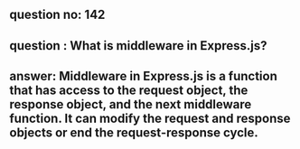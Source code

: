 
      
## question no: 142

## question : What is middleware in Express.js?

## answer: Middleware in Express.js is a function that has access to the request object, the response object, and the next middleware function. It can modify the request and response objects or end the request-response cycle.
      